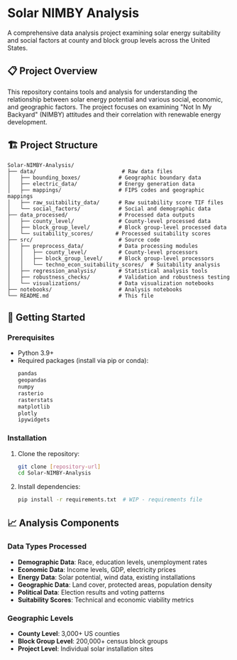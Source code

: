 # Solar NIMBY Analysis

A comprehensive data analysis project examining solar energy suitability and social factors at county and block group levels across the United States.

## 📋 Project Overview

This repository contains tools and analysis for understanding the relationship between solar energy potential and various social, economic, and geographic factors. The project focuses on examining "Not In My Backyard" (NIMBY) attitudes and their correlation with renewable energy development.

## 🏗️ Project Structure

```
Solar-NIMBY-Analysis/
├── data/                           # Raw data files
│   ├── bounding_boxes/            # Geographic boundary data
│   ├── electric_data/             # Energy generation data
│   ├── mappings/                  # FIPS codes and geographic mappings
│   ├── raw_suitability_data/      # Raw suitability score TIF files
│   └── social_factors/            # Social and demographic data
├── data_processed/                # Processed data outputs
│   ├── county_level/              # County-level processed data
│   ├── block_group_level/         # Block group-level processed data
│   └── suitability_scores/       # Processed suitability scores
├── src/                           # Source code
│   ├── preprocess_data/           # Data processing modules
│   │   ├── county_level/          # County-level processors
│   │   ├── block_group_level/     # Block group-level processors
│   │   └── techno_econ_suitability_scores/  # Suitability analysis
│   ├── regression_analysis/       # Statistical analysis tools
│   ├── robustness_checks/         # Validation and robustness testing
│   └── visualizations/            # Data visualization notebooks
├── notebooks/                     # Analysis notebooks
└── README.md                      # This file
```

## 🚀 Getting Started

### Prerequisites

- Python 3.9+
- Required packages (install via pip or conda):
  ```bash
  pandas
  geopandas
  numpy
  rasterio
  rasterstats
  matplotlib
  plotly
  ipywidgets
  ```

### Installation

1. Clone the repository:
   ```bash
   git clone [repository-url]
   cd Solar-NIMBY-Analysis
   ```

2. Install dependencies:
   ```bash
   pip install -r requirements.txt  # WIP - requirements file
   ```


## 📈 Analysis Components

### Data Types Processed

- **Demographic Data**: Race, education levels, unemployment rates
- **Economic Data**: Income levels, GDP, electricity prices
- **Energy Data**: Solar potential, wind data, existing installations
- **Geographic Data**: Land cover, protected areas, population density
- **Political Data**: Election results and voting patterns
- **Suitability Scores**: Technical and economic viability metrics

### Geographic Levels

- **County Level**: 3,000+ US counties
- **Block Group Level**: 200,000+ census block groups
- **Project Level**: Individual solar installation sites


